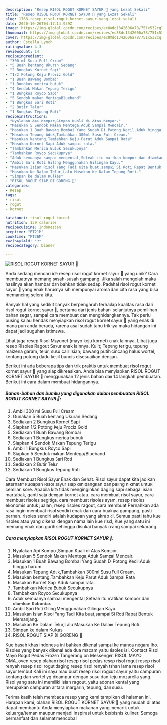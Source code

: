 ```yaml
---
description: "Resep RISOL ROGUT KORNET SAYUR 💓 yang Lezat Sekali"
title: "Resep RISOL ROGUT KORNET SAYUR 💓 yang Lezat Sekali"
slug: 1768-resep-risol-rogut-kornet-sayur-yang-lezat-sekali
date: 2020-10-26T04:17:14.939Z
image: https://img-global.cpcdn.com/recipes/ec88dc1342606a78/751x532cq70/risol-rogut-kornet-sayur-💓-foto-resep-utama.jpg
thumbnail: https://img-global.cpcdn.com/recipes/ec88dc1342606a78/751x532cq70/risol-rogut-kornet-sayur-💓-foto-resep-utama.jpg
cover: https://img-global.cpcdn.com/recipes/ec88dc1342606a78/751x532cq70/risol-rogut-kornet-sayur-💓-foto-resep-utama.jpg
author: Estella Lynch
ratingvalue: 4.3
reviewcount: 14
recipeingredient:
- "300 ml Susu Full Cream"
- "5 Buah kentang Ukuran Sedang"
- "2 Bungkus Kornet Sapi"
- "1/2 Potong Keju Prociz Gold"
- "1 Buah Bawang Bombai"
- "1 Bungkus merica bubuk"
- "4 Sendok Makan Tepung Terigu"
- "1 Bungkus Royco Sapi"
- "5 Sendok makan MentegaBlueband"
- "1 Bungkus Sari Roti"
- "2 Butir Telur"
- "1 Bungkus Tepung Roti"
recipeinstructions:
- "Nyalakan Api Kompor,Simpan Kuali di Atas Kompor."
- "Masukan 5 Sendok Makan Mentega,Aduk Sampai Mencair."
- "Masukan 1 Buah Bawang Bombai Yang Sudah Di Potong Kecil.Aduk hingga harum."
- "Masukan Tepung Aduk,Tambahkan 300ml Susu Full Cream."
- "Masukan kentang,Tambahkan Keju Parut Aduk Sampai Rata"
- "Masukan Kornet Sapi Aduk sampai rata."
- "Tambahkan Merica Bubuk Secukupnya"
- "Tambahkan Royco Secukupnya"
- "Aduk semuanya sampai mengental,Seteah itu matikan kompor dan diamkan Sebentar."
- "Ambil Sari Roti Giling Menggunakan Gilingan Kayu."
- "Masukan Isian Risol Yang Tadi Kita buat,sampai Si Roti Rapat Bentuk Memanjang."
- "Masukan Ke Dalam Telur,Lalu Masukan Ke Dalam Tepung Roti."
- "Simpan ke dalam Kulkas"
- "RISOL ROGUT SIAP DI GORENG 💓"
categories:
- Resep
tags:
- risol
- rogut
- kornet

katakunci: risol rogut kornet 
nutrition: 139 calories
recipecuisine: Indonesian
preptime: "PT21M"
cooktime: "PT36M"
recipeyield: "2"
recipecategory: Dinner

---
```



![RISOL ROGUT KORNET SAYUR 💓](https://img-global.cpcdn.com/recipes/ec88dc1342606a78/751x532cq70/risol-rogut-kornet-sayur-💓-foto-resep-utama.jpg)

Anda sedang mencari ide resep risol rogut kornet sayur 💓 yang unik? Cara membuatnya memang susah-susah gampang. Jika salah mengolah maka hasilnya akan hambar dan bahkan tidak sedap. Padahal risol rogut kornet sayur 💓 yang enak harusnya sih mempunyai aroma dan cita rasa yang bisa memancing selera kita.

Banyak hal yang sedikit banyak berpengaruh terhadap kualitas rasa dari risol rogut kornet sayur 💓, pertama dari jenis bahan, selanjutnya pemilihan bahan segar, sampai cara membuat dan menghidangkannya. Tak perlu pusing kalau hendak menyiapkan risol rogut kornet sayur 💓 yang enak di mana pun anda berada, karena asal sudah tahu triknya maka hidangan ini dapat jadi suguhan istimewa.

Lihat juga resep Risol Mayunet (mayo keju kornet) enak lainnya. Lihat juga resep Risoles Ragout Sayur enak lainnya. Kulit; Tepung terigu, tepung maizena garam, telur, susu cair Isian; bawang putih cincang halus wortel, kentang potong dadu kecil buncis disesuaikan dengan.


Berikut ini ada beberapa tips dan trik praktis untuk membuat risol rogut kornet sayur 💓 yang siap dikreasikan. Anda bisa menyiapkan RISOL ROGUT KORNET SAYUR 💓 menggunakan 12 jenis bahan dan 14 langkah pembuatan. Berikut ini cara dalam membuat hidangannya.

<!--inarticleads1-->

##### Bahan-bahan dan bumbu yang digunakan dalam pembuatan RISOL ROGUT KORNET SAYUR 💓:

1. Ambil 300 ml Susu Full Cream
1. Gunakan 5 Buah kentang Ukuran Sedang
1. Sediakan 2 Bungkus Kornet Sapi
1. Siapkan 1/2 Potong Keju Prociz Gold
1. Sediakan 1 Buah Bawang Bombai
1. Sediakan 1 Bungkus merica bubuk
1. Siapkan 4 Sendok Makan Tepung Terigu
1. Ambil 1 Bungkus Royco Sapi
1. Siapkan 5 Sendok makan Mentega/Blueband
1. Sediakan 1 Bungkus Sari Roti
1. Sediakan 2 Butir Telur
1. Sediakan 1 Bungkus Tepung Roti


Cara Membuat Risol Sayur Enak dan Sehat. Risol sayur dapat kita jadikan alternatif kudapan Risol sayur siap dihidangkan dan paling nikmat untuk cemilan sore. Apabila kita tidak menginginkan daging sapi sebagai isian martabak, ganti saja dengan kornet atau. cara membuat risol sayur, cara membuat risoles segitiga, cara membuat risoles ayam, resep risoles ekonomis untuk jualan, resep risoles ragout, cara membuat Pernahkan ada rasa ingin membuat risol sendiri enak dan cara buatnya gampang, pasti pernah. risoles sendiri adalah kudapan yang akrab di. Semua pasti tahu kue risoles atau yang dikenal dengan nama lain kue risol, Kue yang satu ini memang enak dan gurih sehingga disukai banyak orang sampai sekarang. 

<!--inarticleads2-->

##### Cara menyiapkan RISOL ROGUT KORNET SAYUR 💓:

1. Nyalakan Api Kompor,Simpan Kuali di Atas Kompor.
1. Masukan 5 Sendok Makan Mentega,Aduk Sampai Mencair.
1. Masukan 1 Buah Bawang Bombai Yang Sudah Di Potong Kecil.Aduk hingga harum.
1. Masukan Tepung Aduk,Tambahkan 300ml Susu Full Cream.
1. Masukan kentang,Tambahkan Keju Parut Aduk Sampai Rata
1. Masukan Kornet Sapi Aduk sampai rata.
1. Tambahkan Merica Bubuk Secukupnya
1. Tambahkan Royco Secukupnya
1. Aduk semuanya sampai mengental,Seteah itu matikan kompor dan diamkan Sebentar.
1. Ambil Sari Roti Giling Menggunakan Gilingan Kayu.
1. Masukan Isian Risol Yang Tadi Kita buat,sampai Si Roti Rapat Bentuk Memanjang.
1. Masukan Ke Dalam Telur,Lalu Masukan Ke Dalam Tepung Roti.
1. Simpan ke dalam Kulkas
1. RISOL ROGUT SIAP DI GORENG 💓


Kue basah khas indonesia ini bahkan dikenal sampai ke manca negara lho. Risoles yang banyak dikenal ada dua macam yaitu risoles isi. Contact Risol Mayo Rogut Pedas Frozen Tangerang on Messenger. RISOL MAYO OMA..oven resep olahan risol resep risol pedas resep risol rogut resep risol renyah resep risol rogut daging resep risol renyah tahan lama resep risol sayur lembut Kali ini saya mau buat resep risol rogout sayur yaitu campuran kentang dan wortel yg dicampur dengan susu dan keju mozarella yang. Risol yang satu ini memiliki isian ragout, yaitu adonan kental yang merupakan campuran antara margarin, tepung, dan susu. 

Terima kasih telah membaca resep yang kami tampilkan di halaman ini. Harapan kami, olahan RISOL ROGUT KORNET SAYUR 💓 yang mudah di atas dapat membantu Anda menyiapkan makanan yang menarik untuk keluarga/teman maupun menjadi inspirasi untuk berbisnis kuliner. Semoga bermanfaat dan selamat mencoba!
